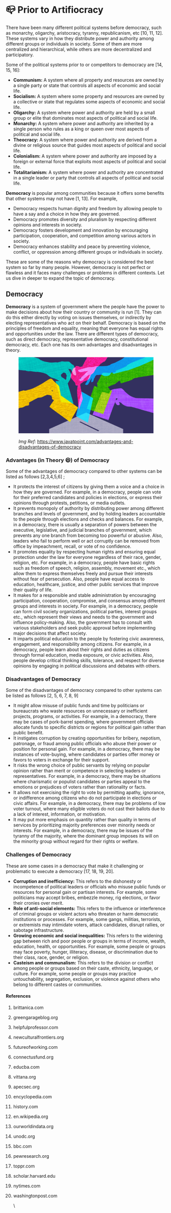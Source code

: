 # 📪 Prior to Artifiocracy

There have been many different political systems before democracy, such as monarchy, oligarchy, aristocracy, tyranny, republicanism, etc \[10, 11, 12]. These systems vary in how they distribute power and authority among different groups or individuals in society. Some of them are more centralized and hierarchical, while others are more decentralized and participatory.

Some of the political systems prior to or competitors to democracy are \[14, 15, 16]:

* **Communism:** A system where all property and resources are owned by a single party or state that controls all aspects of economic and social life.
* **Socialism:** A system where some property and resources are owned by a collective or state that regulates some aspects of economic and social life.
* **Oligarchy:** A system where power and authority are held by a small group or elite that dominates most aspects of political and social life.
* **Monarchy:** A system where power and authority are inherited by a single person who rules as a king or queen over most aspects of political and social life.
* **Theocracy:** A system where power and authority are derived from a divine or religious source that guides most aspects of political and social life.
* **Colonialism:** A system where power and authority are imposed by a foreign or external force that exploits most aspects of political and social life.
* **Totalitarianism:** A system where power and authority are concentrated in a single leader or party that controls all aspects of political and social life.

**Democracy** is popular among communities because it offers some benefits that other systems may not have \[1, 13]. For example,

* Democracy respects human dignity and freedom by allowing people to have a say and a choice in how they are governed.
* Democracy promotes diversity and pluralism by respecting different opinions and interests in society.
* Democracy fosters development and innovation by encouraging participation, cooperation, and competition among various actors in society.
* Democracy enhances stability and peace by preventing violence, conflict, or oppression among different groups or individuals in society.

These are some of the reasons why democracy is considered the best system so far by many people. However, democracy is not perfect or flawless and it faces many challenges or problems in different contexts. Let us dive in deeper to expand the topic of democracy.&#x20;

## Democracy

**Democracy** is a system of government where the people have the power to make decisions about how their country or community is run \[1]. They can do this either directly by voting on issues themselves, or indirectly by electing representatives who act on their behalf. Democracy is based on the principles of freedom and equality, meaning that everyone has equal rights and opportunities under the law.  There are different types of democracy, such as direct democracy, representative democracy, constitutional democracy, etc. Each one has its own advantages and disadvantages in theory.

<figure><img src="../.gitbook/assets/advantages-and-disadvantages-of-democracy2.png" alt=""><figcaption><p><em>Img Ref:</em>  <a href="https://www.javatpoint.com/advantages-and-disadvantages-of-democracy">https://www.javatpoint.com/advantages-and-disadvantages-of-democracy</a></p></figcaption></figure>

### Advantages (in Theory :smile:) of Democracy&#x20;

Some of the advantages of democracy compared to other systems can be listed as follows \[2,3,4,5,6] ;

* It protects the interest of citizens by giving them a voice and a choice in how they are governed. For example, in a democracy, people can vote for their preferred candidates and policies in elections, or express their opinions through protests, petitions, or media outlets.
* It prevents monopoly of authority by distributing power among different branches and levels of government, and by holding leaders accountable to the people through elections and checks and balances. For example, in a democracy, there is usually a separation of powers between the executive, legislative, and judicial branches of government, which prevents any one branch from becoming too powerful or abusive. Also, leaders who fail to perform well or act corruptly can be removed from office by impeachment, recall, or vote of no confidence.
* It promotes equality by respecting human rights and ensuring equal protection under the law for everyone regardless of their race, gender, religion, etc. For example, in a democracy, people have basic rights such as freedom of speech, religion, assembly, movement etc., which allow them to express themselves freely and pursue their interests without fear of persecution. Also, people have equal access to education, healthcare, justice, and other public services that improve their quality of life.
* It makes for a responsible and stable administration by encouraging participation, cooperation, compromise, and consensus among different groups and interests in society. For example, in a democracy, people can form civil society organizations, political parties, interest groups etc., which represent their views and needs to the government and influence policy-making. Also, the government has to consult with various stakeholders and seek public approval before implementing major decisions that affect society.
* It imparts political education to the people by fostering civic awareness, engagement, and responsibility among citizens. For example, in a democracy, people learn about their rights and duties as citizens through formal education, media exposure, or civic activities. Also, people develop critical thinking skills, tolerance, and respect for diverse opinions by engaging in political discussions and debates with others.&#x20;

### Disadvantages of Democracy&#x20;

Some of the disadvantages of democracy compared to other systems can be listed as follows \[2, 5, 6, 7, 8, 9]&#x20;

* It might allow misuse of public funds and time by politicians or bureaucrats who waste resources on unnecessary or inefficient projects, programs, or activities. For example, in a democracy, there may be cases of pork-barrel spending, where government officials allocate funds to specific districts or regions for political gain rather than public benefit.
* It instigates corruption by creating opportunities for bribery, nepotism, patronage, or fraud among public officials who abuse their power or position for personal gain. For example, in a democracy, there may be instances of vote-buying, where candidates or parties offer money or favors to voters in exchange for their support.
* It risks the wrong choice of public servants by relying on popular opinion rather than merit or competence in selecting leaders or representatives. For example, in a democracy, there may be situations where charismatic or populist candidates or parties appeal to the emotions or prejudices of voters rather than rationality or facts.
* It allows not exercising the right to vote by permitting apathy, ignorance, or indifference among citizens who do not participate in elections or civic affairs. For example, in a democracy, there may be problems of low voter turnout, where many eligible voters do not cast their ballots due to a lack of interest, information, or motivation.
* It may put more emphasis on quantity rather than quality in terms of services by prioritizing majority preferences over minority needs or interests. For example, in a democracy, there may be issues of the tyranny of the majority, where the dominant group imposes its will on the minority group without regard for their rights or welfare.

### Challenges of Democracy

These are some cases in a democracy that make it challenging or problematic to execute a democracy \[17, 18, 19, 20].

* **Corruption and inefficiency:** This refers to the dishonesty or incompetence of political leaders or officials who misuse public funds or resources for personal gain or partisan interests. For example, some politicians may accept bribes, embezzle money, rig elections, or favor their cronies over merit.
* **Role of anti-social elements:** This refers to the influence or interference of criminal groups or violent actors who threaten or harm democratic institutions or processes. For example, some gangs, militias, terrorists, or extremists may intimidate voters, attack candidates, disrupt rallies, or sabotage infrastructure.
* **Growing economic and social inequalities:** This refers to the widening gap between rich and poor people or groups in terms of income, wealth, education, health, or opportunities. For example, some people or groups may face poverty, hunger, illiteracy, disease, or discrimination due to their class, race, gender, or religion.
* **Casteism and communalism:** This refers to the division or conflict among people or groups based on their caste, ethnicity, language, or culture. For example, some people or groups may practice untouchability, segregation, exclusion, or violence against others who belong to different castes or communities.



#### References

1. brittanica.com
2. greengarageblog.org
3. helpfulprofessor.com
4. newculturalfrontiers.org
5. futureofworking.com
6. connectusfund.org
7. educba.com&#x20;
8. vittana.org
9. apecsec.org
10. encyclopedia.com
11. history.com
12. en.wikipedia.org
13. ourworldindata.org
14. unodc.org&#x20;
15. bbc.com
16. pewresearch.org
17. toppr.com
18. scholar.harvard.edu
19. nytimes.com
20. washingtonpost.com

    \
